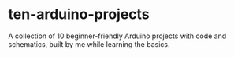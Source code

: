 # ten-arduino-projects
A collection of 10 beginner-friendly Arduino projects with code and schematics, built by me while learning the basics.
